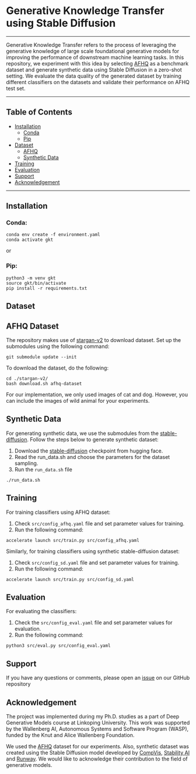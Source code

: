 # Generative Knowledge Transfer using Stable Diffusion
---

Generative Knowledge Transfer refers to the process of leveraging the generative knowledge of large scale foundational generative models for improving the performance of downstream machine learning tasks. In this repository, we experiment with this idea by selecting [AFHQ](https://github.com/clovaai/stargan-v2/blob/master/README.md#animal-faces-hq-dataset-afhq) as a benchmark dataset and generate synthetic data using Stable Diffusion in a zero-shot setting. We evaluate the data quality of the generated dataset by training different classifiers on the datasets and validate their performance on AFHQ test set. 

---

## Table of Contents
- [Installation](#installation)
    * [Conda](#conda)
    * [Pip](#pip)
- [Dataset](#dataset)
    * [AFHQ](#afhq-dataset)
    * [Synthetic Data](#synthetic-data)
- [Training](#training)
- [Evaluation](#evaluation)
- [Support](#support)
- [Acknowledgement](#acknowledgement)

---

## Installation

### Conda:
```
conda env create -f environment.yaml
conda activate gkt
```
or 

### Pip:
```
python3 -m venv gkt
source gkt/bin/activate
pip install -r requirements.txt
```

## Dataset

## AFHQ Dataset
The repository makes use of [stargan-v2](https://github.com/clovaai/stargan-v2) to download dataset. Set up the submodules using the following command:
```
git submodule update --init
```

To download the dataset, do the following:
```
cd ./stargan-v2/
bash download.sh afhq-dataset
```
For our implementation, we only used images of cat and dog. However, you can include the images of wild animal for your experiments.

## Synthetic Data
For generating synthetic data, we use the submodules from the [stable-diffusion](https://github.com/CompVis/stable-diffusion). Follow the steps below to generate synthetic dataset:
1. Download the [stable-diffusion](https://huggingface.co/CompVis/stable-diffusion-v-1-4-original) checkpoint from hugging face.
2. Read the run_data.sh and choose the parameters for the dataset sampling.
3. Run the `run_data.sh` file 

```
./run_data.sh
``` 

## Training
For training classifiers using AFHQ dataset:

1. Check `src/config_afhq.yaml` file and set parameter values for training.
2. Run the following command:
```
accelerate launch src/train.py src/config_afhq.yaml
```

Similarly, for training classifiers using synthetic stable-diffusion dataset:

1. Check `src/config_sd.yaml` file and set parameter values for training.
2. Run the following command:
```
accelerate launch src/train.py src/config_sd.yaml
```

## Evaluation
For evaluating the classifiers: 

1. Check the `src/config_eval.yaml` file and set parameter values for evaluation.
2. Run the following command:
```
python3 src/eval.py src/config_eval.yaml
```

## Support
If you have any questions or comments, please open an [issue](https://github.com/NitheshChandher/gkt_stablediffusion/issues/new) on our GitHub repository

## Acknowledgement
The project was implemented during my Ph.D. studies as a part of Deep Generative Models course at Linkoping University. This work was supported by the Wallenberg AI, Autonomous Systems and Software Program (WASP), funded by the Knut and Alice Wallenberg Foundation.

We used the [AFHQ](https://github.com/clovaai/stargan-v2) dataset for our experiments. Also, synthetic dataset was created using the Stable Diffusion model developed by [CompVis](https://ommer-lab.com/), [Stability AI](https://stability.ai/) and [Runway](https://runwayml.com/). We would like to acknowledge their contribution to the field of generative models.